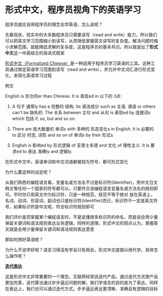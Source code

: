# 形式中文，程序员视角下的英语学习

程序员就应该用程序员的理念去学英语，怎么说呢？

先看现状，现实中的大多数程序员只需要读写（read and write）能力，所以我们可以把英文学习范围缩小到读写，从而降低掌握英文读写的复杂度。解决问题时缩小求解范围，就能降低求解的复杂度，这是程序员的基本共识。所以我提出了**形式中文**这一中英结合的渐进式框架

[形式中文（Formalized Chinese）](/docs/intro)是一种适用于程序员学习英语的工具。这种工具通过限定英语学习范围到读写（read and write），并允许中文词汇进行形式变化，来简化英语学习过程

例文

English is 形合的er than Chinese. It is 表现ed in 以下的 3点:

1. A 句子 通常ly has a 完整的 结构. Its 语法成分 such as 主语, 谓语 or others can't be 缺失的. The 关系 between 主句 and 从句 is 表现ed by 连接词s which 包括 if, so, but and so on.

2. There are 庞大数量的 单词s with 多种的 形态变化s in English. It is 必要的 to 区分 时态, 词性 and so on of 单词s by their 形式s.

3. English is 影响ed by 形式逻辑 of 亚里士多德 and 文化 of 理性主义. It is 要求ed to 表达 准确ly and 逻辑ly.

在形式中文中，英语单词和中文词语都被视为符号，都可形式变化

为什么要这样的设定呢？

从我们熟悉的编程语言看，变量名或方法名不过是标识符(Identifier)，用中文日文韩文等任何一个国家的符号都可以，只要符合该编程语言变量名或方法名的规则即可。平时你只用英文作为标识符，只是一种规范，规范不等于绝对
放在英语上，名词、动词、形容词、副词也只是标识符(Identifier)而已，标识符不一定是英文符号，如果标识符是中文呢，符合标识符规则即可

我们评价是否掌握某个编程语言时，不是说懂很多标识符的命名，而是说会用少量保留关键词和语法规则表达业务逻辑，同样的道理，形式中文的观点认为，掌握英文就是会用少量保留关键词和语法规则表达意思

那如何用好英语呢？

为什么不说学好呢？语言习得没有学会只有用会，形式中文提倡以用代学。具体怎么操作呢？

[**迭代表达**](/docs/iteration)

这是形式中文非常重要的一个理念。互联网经常说迭代产品，通过迭代方式使产品更加完善，迭代算法通过步步逼近问题的解，我们学语言的目的是为了表达，同样在表达上，我们也可以通过迭代方式，步步逼近表达更清晰、准确且有逻辑的目标
